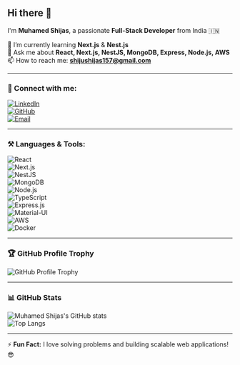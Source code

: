 ## Hi there 👋  

I'm **Muhamed Shijas**, a passionate **Full-Stack Developer** from India 🇮🇳  

🌱 I’m currently learning **Next.js** & **Nest.js**  
💬 Ask me about **React, Next.js, NestJS, MongoDB, Express, Node.js, AWS**  
📫 How to reach me: **shijushijas157@gmail.com**  

---

### 🚀 Connect with me:  

[![LinkedIn](https://img.shields.io/badge/LinkedIn-0A66C2?style=for-the-badge&logo=linkedin&logoColor=white)](https://www.linkedin.com/in/muhamed-shijas-m-67b6bb259/)  
[![GitHub](https://img.shields.io/badge/GitHub-171515?style=for-the-badge&logo=github&logoColor=white)](https://github.com/muhamedshijas)  
[![Email](https://img.shields.io/badge/Email-D14836?style=for-the-badge&logo=gmail&logoColor=white)](mailto:shijushijas157@gmail.com)  

---

### ⚒️ Languages & Tools:  

![React](https://img.shields.io/badge/React-20232A?style=for-the-badge&logo=react&logoColor=61DAFB)  
![Next.js](https://img.shields.io/badge/Next.js-000000?style=for-the-badge&logo=nextdotjs&logoColor=white)  
![NestJS](https://img.shields.io/badge/NestJS-E0234E?style=for-the-badge&logo=nestjs&logoColor=white)  
![MongoDB](https://img.shields.io/badge/MongoDB-4EA94B?style=for-the-badge&logo=mongodb&logoColor=white)  
![Node.js](https://img.shields.io/badge/Node.js-43853D?style=for-the-badge&logo=node.js&logoColor=white)  
![TypeScript](https://img.shields.io/badge/TypeScript-007ACC?style=for-the-badge&logo=typescript&logoColor=white)  
![Express.js](https://img.shields.io/badge/Express.js-000000?style=for-the-badge&logo=express&logoColor=white)  
![Material-UI](https://img.shields.io/badge/Material--UI-0081CB?style=for-the-badge&logo=mui&logoColor=white)  
![AWS](https://img.shields.io/badge/AWS-232F3E?style=for-the-badge&logo=amazon-aws&logoColor=white)  
![Docker](https://img.shields.io/badge/Docker-0db7ed?style=for-the-badge&logo=docker&logoColor=white)  

---

### 🏆 GitHub Profile Trophy  

![GitHub Profile Trophy](https://github-profile-trophy.vercel.app/?username=muhamedshijas&theme=onedark&margin-w=15&no-bg=true)  

---

### 📊 GitHub Stats  

![Muhamed Shijas's GitHub stats](https://github-readme-stats.vercel.app/api?username=muhamedshijas&show_icons=true&theme=radical)  
![Top Langs](https://github-readme-stats.vercel.app/api/top-langs/?username=muhamedshijas&layout=compact&theme=radical)  

---

⚡ **Fun Fact:** I love solving problems and building scalable web applications! 😎  
